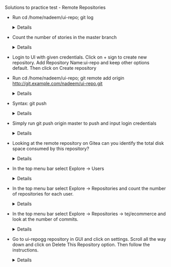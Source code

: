 
   
 Solutions to practice test - Remote Repositories
 - Run cd /home/nadeem/ui-repo; git log
   
   <details>
   
   ```
   $ cd /home/nadeem/ui-repo
   $ git log --oneline
   ```
   
   </details>
   
 - Count the number of stories in the master branch
   
   <details>
 
   ```
   $ ls
   ```
   
   </details>
   
 -  Login to UI with given credentials. Click on + sign to create new repository. Add Repository Name:ui-repo and keep other options default. Then click on Create repository
 
 - Run cd /home/nadeem/ui-repo; git remote add origin http://git.example.com/nadeem/ui-repo.git
   
   <details>
 
   ```
   $ cd /home/nadeem/ui-repo
   $ git remote add origin http://git.example.com/nadeem/ui-repo.git
   $ git remote -v
   ```
   
   </details>
   
 - Syntax: git push <remote repo alias> <remote branch>
   
   <details>
   
   ```
   $ git push origin master
   ```
   
   </details>
   
 - Simply run git push origin master to push and input login credentials

   <details>
 
   ```
   $ git push origin master
   ```
   
   </details>
   
 - Looking at the remote repository on Gitea can you identify the total disk space consumed by this repository?
   
   <details>
 
   ```
   20KiB
   ```
   
   </details>
   
 - In the top menu bar select Explore -> Users
   
   <details>
 
   ```
   From GUI --> Explore --> Users ( Count the users)
   ```
   
   </details>
   
 - In the top menu bar select Explore -> Repositories and count the number of repositories for each user.
 
   <details>
 
   ```
   From GUI --> Explore --> Repositories
   ```
   
   </details>
 
 - In the top menu bar select Explore -> Repositories -> tej/ecommerce and look at the number of commits.

   <details>
 
   ```
   From GUI --> Explore --> Repositories --> tej/ecommerce
   ```
   
   </details>

- Go to ui-repogg repository in GUI and click on settings. Scroll all the way down and click on Delete This Repository option. Then follow the instructions.

  <details>
 
  ```
  From GUI --> Repositories --> nadeem/ui-repogg --> "Delete this repository"
  ```
   
  </details>
  
